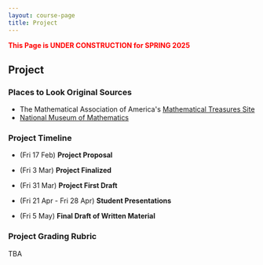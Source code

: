 ```yaml
---
layout: course-page
title: Project
---
```

<span style="color:red">**This Page is UNDER CONSTRUCTION for SPRING 2025**</span>

## Project

### Places to Look Original Sources

* The Mathematical Association of America's [Mathematical Treasures Site](https://old.maa.org/press/periodicals/convergence/index-to-mathematical-treasures)
* [National Museum of Mathematics](https://history-of-mathematics.org/)

### Project Timeline

* (Fri 17 Feb) **Project Proposal**

* (Fri 3 Mar) **Project Finalized** 

* (Fri 31 Mar) **Project First Draft**

* (Fri 21 Apr - Fri 28 Apr) **Student Presentations**

* (Fri 5 May) **Final Draft of Written Material**

### Project Grading Rubric

TBA


<div style="padding-bottom: 40px"></div>
